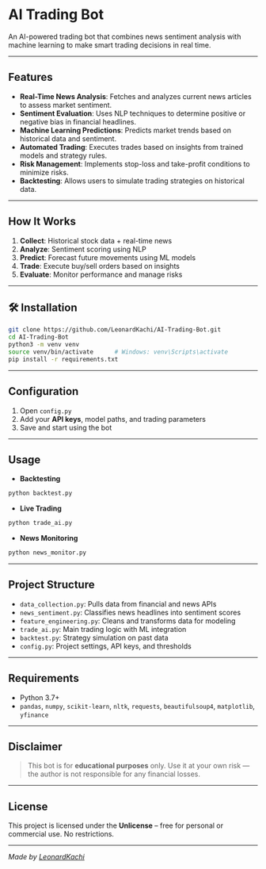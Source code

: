 # AI Trading Bot

An AI-powered trading bot that combines news sentiment analysis with machine learning to make smart trading decisions in real time.

---

## Features

- **Real-Time News Analysis**: Fetches and analyzes current news articles to assess market sentiment.
- **Sentiment Evaluation**: Uses NLP techniques to determine positive or negative bias in financial headlines.
- **Machine Learning Predictions**: Predicts market trends based on historical data and sentiment.
- **Automated Trading**: Executes trades based on insights from trained models and strategy rules.
- **Risk Management**: Implements stop-loss and take-profit conditions to minimize risks.
- **Backtesting**: Allows users to simulate trading strategies on historical data.

---

## How It Works

1. **Collect**: Historical stock data + real-time news
2. **Analyze**: Sentiment scoring using NLP
3. **Predict**: Forecast future movements using ML models
4. **Trade**: Execute buy/sell orders based on insights
5. **Evaluate**: Monitor performance and manage risks

---

## 🛠️ Installation

```bash
git clone https://github.com/LeonardKachi/AI-Trading-Bot.git
cd AI-Trading-Bot
python3 -m venv venv
source venv/bin/activate      # Windows: venv\Scripts\activate
pip install -r requirements.txt
````

---

## Configuration

1. Open `config.py`
2. Add your **API keys**, model paths, and trading parameters
3. Save and start using the bot

---

## Usage

* **Backtesting**

```bash
python backtest.py
```

* **Live Trading**

```bash
python trade_ai.py
```

* **News Monitoring**

```bash
python news_monitor.py
```

---

## Project Structure

* `data_collection.py`: Pulls data from financial and news APIs
* `news_sentiment.py`: Classifies news headlines into sentiment scores
* `feature_engineering.py`: Cleans and transforms data for modeling
* `trade_ai.py`: Main trading logic with ML integration
* `backtest.py`: Strategy simulation on past data
* `config.py`: Project settings, API keys, and thresholds

---

## Requirements

* Python 3.7+
* `pandas`, `numpy`, `scikit-learn`, `nltk`, `requests`, `beautifulsoup4`, `matplotlib`, `yfinance`

---

## Disclaimer

> This bot is for **educational purposes** only.
> Use it at your own risk — the author is not responsible for any financial losses.

---

## License

This project is licensed under the **Unlicense** – free for personal or commercial use. No restrictions.

---

*Made by [LeonardKachi](https://github.com/LeonardKachi)*

```
